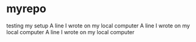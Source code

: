 # myrepo
testing my setup
A line I wrote on my local computer
A line I wrote on my local computer
A line I wrote on my local computer
